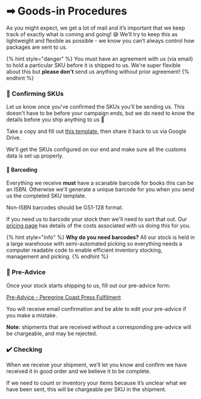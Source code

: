 # ➡ Goods-in Procedures

As you might expect, we get a lot of mail and it’s important that we keep track of exactly what is coming and going! 😅 We’ll try to keep this as lightweight and flexible as possible - we know you can’t always control how packages are sent to us.

{% hint style="danger" %}
You must have an agreement with us (via email) to hold a particular SKU before it is shipped to us. We're super flexible about this but **please don't** send us anything without prior agreement!
{% endhint %}

### :handshake: Confirming SKUs

Let us know once you've confirmed the SKUs you'll be sending us. This doesn't have to be before your campaign ends, but we do need to know the details before you ship anything to us :eyes:

Take a copy and fill out [this template,](https://docs.google.com/spreadsheets/d/1frxtOoDdv53twMpfie8S0xzA\_1ahj9otB-q3BiUgf6o/edit) then share it back to us via Google Drive.&#x20;

We'll get the SKUs configured on our end and make sure all the customs data is set up properly.&#x20;

#### :minidisc: Barcoding&#x20;

Everything we receive **must** have a scanable barcode for books this can be an ISBN. Otherwise we'll generate a unique barcode for you when you send us the completed SKU template.&#x20;

Non-ISBN barcodes should be GS1-128 format.&#x20;

If you need us to barcode your stock then we'll need to sort that out. Our [pricing page](pricing-and-invoicing.md) has details of the costs associated with us doing this for you.

{% hint style="info" %}
**Why do you need barcodes?** All our stock is held in a large warehouse with semi-automated picking so everything needs a computer readable code to enable efficient inventory stocking, management and picking.&#x20;
{% endhint %}

### 📄 Pre-Advice

Once your stock starts shipping to us, fill out our pre-advice form:

[Pre-Advice - Peregrine Coast Press Fulfilment](https://forms.gle/5be6mSikB23xuqw46)

You will receive email confirmation and be able to edit your pre-advice if you make a mistake.

**Note:** shipments that are received without a corresponding pre-advice will be chargeable, and may be rejected.

### ✔️ Checking

When we receive your shipment, we’ll let you know and confirm we have received it in good order and we believe it to be complete.

If we need to count or inventory your items because it’s unclear what we have been sent, this will be chargeable per SKU in the shipment.
